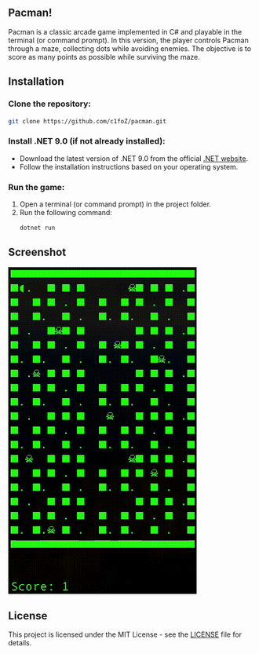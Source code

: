 ## Pacman!

Pacman is a classic arcade game implemented in C# and playable in the terminal (or command prompt). In this version, the player controls Pacman through a maze, collecting dots while avoiding enemies. The objective is to score as many points as possible while surviving the maze.

## Installation

### Clone the repository:

```bash
git clone https://github.com/c1foZ/pacman.git
```

### Install .NET 9.0 (if not already installed):

- Download the latest version of .NET 9.0 from the official [.NET website](https://dotnet.microsoft.com/download/dotnet).
- Follow the installation instructions based on your operating system.

### Run the game:

1. Open a terminal (or command prompt) in the project folder.
2. Run the following command:
   ```bash
   dotnet run
   ```

## Screenshot

![Game Screenshot](images/pacman.gif)

## License

This project is licensed under the MIT License - see the [LICENSE](LICENSE) file for details.
